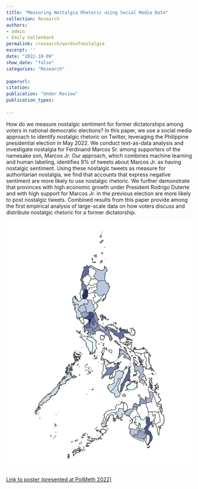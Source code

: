 ```yaml
---
title: "Measuring Nostalgia Rhetoric using Social Media Data"
collection: Research
authors: 
- admin
- Emily Sallenback
permalink: /research/wordsofnostalgia
excerpt: ''
date: "2022-10-09"
show_date: "false"
categories: "Research"

paperurl: 
citation:
publication: "Under Review"
publication_types: 

---
```


How do we measure nostalgic sentiment for former dictatorships among voters in national democratic elections? In this paper, we use a social media approach to identify nostalgic rhetoric on Twitter, leveraging the Philippine presidential election in May 2022. We conduct text-as-data analysis and investigate nostalgia for Ferdinand Marcos Sr. among supporters of the namesake son, Marcos Jr. Our approach, which combines machine learning and human labeling, identifies 8\% of tweets about Marcos Jr. as having nostalgic sentiment. Using these nostalgic tweets as measure for authoritarian nostalgia, we find that accounts that express negative sentiment are more likely to use nostalgic rhetoric. We further demonstrate that provinces with high economic growth under President Rodrigo Duterte and with high support for Marcos Jr. in the previous election are more likely to post nostalgic tweets. Combined results from this paper provide among the first empirical analysis of large-scale data on how voters discuss and distribute nostalgic rhetoric for a former dictatorship. 

![Example image](/static/img/nost_ph_map_pc.png)

[Link to poster (presented at PolMeth 2022)](http://www.sanghoonkim.org/files/polmeth_poster.pdf)
